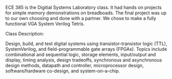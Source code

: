 ECE 385 is the Digitial Systems Laboratory class. It had hands on projects for simple memory demonstrations on breadboads. 
The final project was up to our own choosing and done with a partner. We chose to make a fully functional VGA System Verilog Tetris.

Class Description:

Design, build, and test digital systems using transistor-transistor logic (TTL), SystemVerilog, and field-programmable gate arrays (FPGAs). 
Topics include combinational and sequential logic, storage elements, input/output and display, timing analysis, design tradeoffs, synchronous 
and asynchronous design methods, datapath and controller, microprocessor design, software/hardware co-design, and system-on-a-chip.
